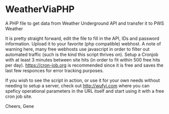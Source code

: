 # WeatherViaPHP
A PHP file to get data from Weather Underground API and transfer it to PWS Weather

It is pretty straight forward, edit the file to fill in the API, IDs and password information. 
Upload it to your favorite (php compatible) webhost. A note of warning here, many free webhosts use javascript in order to filter out automated traffic (such is the kind this script thrives on).
Setup a Cronjob with at least 3 minutes between site hits (in order to fit within 500 free hits per day). https://cron-job.org is recommended since it is free and saves the last few responces for error tracking purposes.

If you wish to see the script in action, or use it for your own needs without needing to setup a server, check out http://wufyi.com where you can speficy operational parameters in the URL itself and start using it with a free cron job site.

Cheers,
Gene
